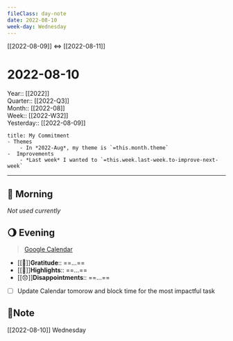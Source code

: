 ```yaml
---
fileClass: day-note  
date: 2022-08-10
week-day: Wednesday
---
```


[[2022-08-09]]  <=> [[2022-08-11]]  

# 2022-08-10

Year:: [[2022]]  
Quarter:: [[2022-Q3]]  
Month:: [[2022-08]]  
Week:: [[2022-W32]]  
Yesterday:: [[2022-08-09]]  

```ad-info
title: My Commitment
- Themes
	- In *2022-Aug*, my theme is `=this.month.theme`  
-  Improvements  
	- *Last week* I wanted to `=this.week.last-week.to-improve-next-week`  
```

---
## 🌅 Morning
*Not used currently* 

## 🌖 Evening
> [Google Calendar](https://calendar.google.com/calendar/u/0/r)
- [[💖]]**Gratitude**::  ==...==  
- [[🔆]]**Highlights**::  ==...==  
- [[😞]]**Disappointments**::  ==...==  
- [ ] Update Calendar tomorow and block time for the most impactful task

## 📝Note
[[2022-08-10]]  Wednesday
  